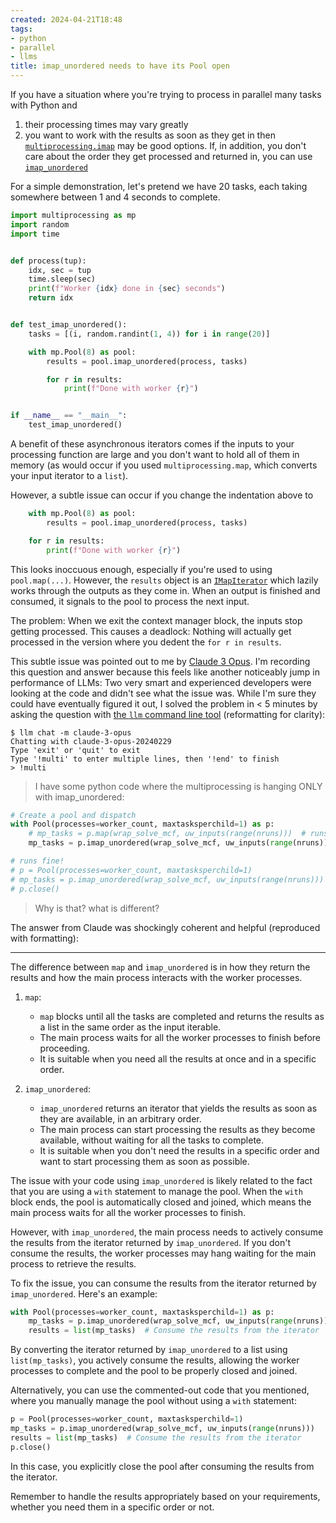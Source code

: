 ```yaml
---
created: 2024-04-21T18:48
tags:
- python
- parallel
- llms
title: imap_unordered needs to have its Pool open
---
```


If you have a situation where you're trying to process in parallel many tasks with Python and
1. their processing times may vary greatly
2. you want to work with the results as soon as they get in
then [`multiprocessing.imap`](https://docs.python.org/3/library/multiprocessing.html#multiprocessing.pool.Pool.imap) may be good options. If, in addition, you don't care about the order they get processed and returned in, you can use [`imap_unordered`](https://docs.python.org/3/library/multiprocessing.html#multiprocessing.pool.Pool.imap_unordered)

For a simple demonstration, let's pretend we have 20 tasks, each taking somewhere between 1 and 4 seconds to complete.

```python
import multiprocessing as mp
import random
import time


def process(tup):
    idx, sec = tup
    time.sleep(sec)
    print(f"Worker {idx} done in {sec} seconds")
    return idx


def test_imap_unordered():
    tasks = [(i, random.randint(1, 4)) for i in range(20)]

    with mp.Pool(8) as pool:
        results = pool.imap_unordered(process, tasks)

        for r in results:
            print(f"Done with worker {r}")


if __name__ == "__main__":
    test_imap_unordered()

```

A benefit of these asynchronous iterators comes if the inputs to your processing function are large and you don't want to hold all of them in memory (as would occur if you used `multiprocessing.map`, which converts your input iterator to a `list`). 

However, a subtle issue can occur if you change the indentation above to 
```python
    with mp.Pool(8) as pool:
        results = pool.imap_unordered(process, tasks)

	for r in results:
		print(f"Done with worker {r}")
```
This looks inoccuous enough, especially if you're used to using `pool.map(...)`.  However, the `results` object is an [`IMapIterator`](https://github.com/python/cpython/blob/6d87cb494ba27ef5c2a4a59240a7ed792bb0bcce/Lib/multiprocessing/pool.py#L415) which lazily works through the outputs as they come in. When an output is finished and consumed, it signals to the pool to process the next input.

The problem: When we exit the context manager block, the inputs stop getting processed. This causes a deadlock: Nothing will actually get processed in the version where you dedent the `for r in results`.


This subtle issue was pointed out to me by [Claude 3 Opus](https://www.anthropic.com/claude). I'm recording this question and answer because this feels like another noticeably jump in performance of LLMs: Two very smart and experienced developers were looking at the code and didn't see what the issue was. While I'm sure they could have eventually figured it out, I solved the problem in < 5 minutes by asking the question with [the `llm` command line tool](https://github.com/simonw/llm) (reformatting for clarity):

```
$ llm chat -m claude-3-opus
Chatting with claude-3-opus-20240229
Type 'exit' or 'quit' to exit
Type '!multi' to enter multiple lines, then '!end' to finish
> !multi
```

>  I have some python code where the multiprocessing is hanging ONLY with imap_unordered:

```python
# Create a pool and dispatch
with Pool(processes=worker_count, maxtasksperchild=1) as p:
    # mp_tasks = p.map(wrap_solve_mcf, uw_inputs(range(nruns)))  # runs fine!
    mp_tasks = p.imap_unordered(wrap_solve_mcf, uw_inputs(range(nruns))) # FAILS!

# runs fine!
# p = Pool(processes=worker_count, maxtasksperchild=1)
# mp_tasks = p.imap_unordered(wrap_solve_mcf, uw_inputs(range(nruns)))
# p.close()

```
> Why is that? what is different?



The answer from Claude was shockingly coherent and helpful (reproduced with formatting):

--------

The difference between `map` and `imap_unordered` is in how they return the results and how the main process interacts with the worker processes.

1. `map`:
   - `map` blocks until all the tasks are completed and returns the results as a list in the same order as the input iterable.
   - The main process waits for all the worker processes to finish before proceeding.
   - It is suitable when you need all the results at once and in a specific order.

2. `imap_unordered`:
   - `imap_unordered` returns an iterator that yields the results as soon as they are available, in an arbitrary order.
   - The main process can start processing the results as they become available, without waiting for all the tasks to complete.
   - It is suitable when you don't need the results in a specific order and want to start processing them as soon as possible.

The issue with your code using `imap_unordered` is likely related to the fact that you are using a `with` statement to manage the pool. When the `with` block ends, the pool is automatically closed and joined, which means the main process waits for all the worker processes to finish.

However, with `imap_unordered`, the main process needs to actively consume the results from the iterator returned by `imap_unordered`. If you don't consume the results, the worker processes may hang waiting for the main process to retrieve the results.

To fix the issue, you can consume the results from the iterator returned by `imap_unordered`. Here's an example:

```python
with Pool(processes=worker_count, maxtasksperchild=1) as p:
    mp_tasks = p.imap_unordered(wrap_solve_mcf, uw_inputs(range(nruns)))
    results = list(mp_tasks)  # Consume the results from the iterator
```

By converting the iterator returned by `imap_unordered` to a list using `list(mp_tasks)`, you actively consume the results, allowing the worker processes to complete and the pool to be properly closed and joined.

Alternatively, you can use the commented-out code that you mentioned, where you manually manage the pool without using a `with` statement:

```python
p = Pool(processes=worker_count, maxtasksperchild=1)
mp_tasks = p.imap_unordered(wrap_solve_mcf, uw_inputs(range(nruns)))
results = list(mp_tasks)  # Consume the results from the iterator
p.close()
```

In this case, you explicitly close the pool after consuming the results from the iterator.

Remember to handle the results appropriately based on your requirements, whether you need them in a specific order or not.


